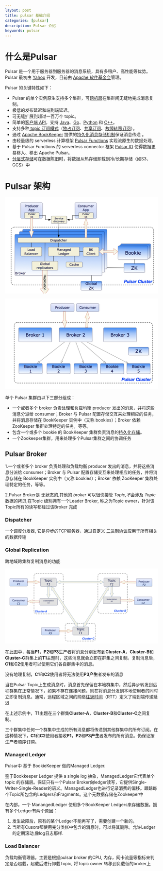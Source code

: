 ```yaml
---
layout: post
title: pulsar 基础介绍
categories: [pulsar]
description: Pulsar 介绍
keywords: pulsar
---
```


# 什么是Pulsar

Pulsar 是一个用于服务器到服务器的消息系统，具有多租户、高性能等优势。 Pulsar 最初由 [Yahoo](http://yahoo.github.io/) 开发，目前由 [Apache 软件基金会](https://www.apache.org/)管理。

Pulsar 的关键特性如下：

- Pulsar 的单个实例原生支持多个集群，可[跨机房](https://pulsar.apache.org/docs/zh-CN/administration-geo)在集群间无缝地完成消息复制。
- 极低的发布延迟和端到端延迟。
- 可无缝扩展到超过一百万个 topic。
- 简单的[客户端 API](https://pulsar.apache.org/docs/zh-CN/concepts-clients)，支持 [Java](https://pulsar.apache.org/docs/zh-CN/client-libraries-java)、[Go](https://pulsar.apache.org/docs/zh-CN/client-libraries-go)、[Python](https://pulsar.apache.org/docs/zh-CN/client-libraries-python) 和 [C++](https://pulsar.apache.org/docs/zh-CN/client-libraries-cpp)。
- 支持多种[ topic 订阅模式](https://pulsar.apache.org/docs/zh-CN/concepts-messaging#subscription-modes)（[独占订阅](https://pulsar.apache.org/docs/zh-CN/concepts-messaging#exclusive)、[共享订阅](https://pulsar.apache.org/docs/zh-CN/concepts-messaging#shared)、[故障转移订阅](https://pulsar.apache.org/docs/zh-CN/concepts-messaging#failover)）。
- 通过 [Apache BookKeeper](http://bookkeeper.apache.org/) 提供的[持久化消息存储机制](https://pulsar.apache.org/docs/zh-CN/concepts-architecture-overview#persistent-storage)保证消息传递 。
- 由轻量级的 serverless 计算框架 [Pulsar Functions](https://pulsar.apache.org/docs/zh-CN/functions-overview) 实现流原生的数据处理。
- 基于 Pulsar Functions 的 serverless connector 框架 [Pulsar IO](https://pulsar.apache.org/docs/zh-CN/io-overview) 使得数据更易移入、移出 Apache Pulsar。
- [分层式存储](https://pulsar.apache.org/docs/zh-CN/concepts-tiered-storage)可在数据陈旧时，将数据从热存储卸载到冷/长期存储（如S3、GCS）中

# Pulsar 架构

![pulsar-架构2](/images/posts/pulsar-架构2.png)

![pulsar-架构1](/images/posts/pulsar-架构1.png)

单个 Pulsar 集群由以下三部分组成：

- 一个或者多个 broker 负责处理和负载均衡 producer 发出的消息，并将这些消息分派给 consumer；Broker 与 Pulsar 配置存储交互来处理相应的任务，并将消息存储在 BookKeeper 实例中（又称 bookies）；Broker 依赖 ZooKeeper 集群处理特定的任务，等等。
- 包含一个或多个 bookie 的 BookKeeper 集群负责消息的[持久化存储](https://pulsar.apache.org/docs/zh-CN/concepts-architecture-overview/#persistent-storage)。
- 一个Zookeeper集群，用来处理多个Pulsar集群之间的协调任务

## Pulsar Broker

1.一个或者多个 broker 负责处理和负载均衡 producer 发出的消息，并将这些消息分派给 consumer；Broker 与 Pulsar 配置存储交互来处理相应的任务，并将消息存储在 BookKeeper 实例中（又称 bookies）；Broker 依赖 ZooKeeper 集群处理特定的任务，等等。

2.Pulsar Broker是 无状态的,其他的 *broker* 可以很快接管 *Topic,不*会涉及 *Topic* 数据的拷贝,在Topic 级别拥有一个Leader Broker, 称之为Topic owner，针对该Topic所有的读写都经过该Broker 完成

### Dispatcher 

一个调度分发器, 它是异步的TCP服务器，通过自定义 [二进制协议](https://pulsar.apache.org/docs/zh-CN/develop-binary-protocol)应用于所有相关的数据传输

### Global Replication 

跨地域跨集群复制消息的功能

![pulsar-relocation](/images/posts/pulsar-relocation.png)

在此图中，每当**P1**，**P2**和**P3**生产者将消息分别发布到**Cluster-A**，**Cluster-B**和**Cluster-C**群集上的**T1**主题时，这些消息就会立即在群集之间复制。复制消息后，**C1**和**C2**使用者可以使用它们各自群集中的消息。

没有地理复制，**C1**和**C2**使用者将无法使用**P3产生**者发布的消息

当在Pulsar Topic上生成消息时，消息首先保留在本地群集中，然后异步转发到远程群集在正常情况下，如果不存在连接问题，则在将消息分发到本地使用者的同时立即复制消息。通常，远程区域之间的网络[往返时间](https://en.wikipedia.org/wiki/Round-trip_delay_time)（RTT）定义了端到端传递延迟

在上述示例中，**T1**主题在三个群集**Cluster-A**，**Cluster-B**和**Cluster-C**之间复制。

三个群集中任何一个群集中生成的所有消息都将传递到其他群集中的所有订阅。在这种情况下，**C1**和**C2**使用者接收**P1**，**P2**和**P3产生**者发布的所有消息。仍保证按生产者顺序订购。



### Managed Ledger 

Pulsar中 基于 BookieKeeper 做的Managed Ledger.

鉴于Bookkeeper Ledger 提供 a single log 抽象，ManagedLedger它代表单个topic 的存储层。保证只有一个Pulsar Broker向ledger读写，它提供Single-Writer-Single-Reader的语义。ManagedLedger也进行记录消费的偏移。跟踪每个Topic所包含的Ledgers和Fragments。这个元数据存储在Zookeeper中

在内部，一个 ManangedLedger 使用多个BookKeeper Ledgers来存储数据。拥有多个Ledger有两个原因：

1. 发生故障后，原有的某个Ledger不能再写了，需要创建一个新的。
2. 当所有Cusors都使用完分类帐中包含的消息时，可以将其删除。允许Ledger的定期滚动,像log日志那样.

### Load Balancer

负载均衡管理器，主要是根据pulsar broker 的CPU, 内存，网卡流量等指标来判定是否超载，超载后进行卸载Topic, 将Topic owner 转移到负载低的broker上

